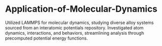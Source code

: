 # Application-of-Molecular-Dynamics
Utilized LAMMPS for molecular dynamics, studying diverse alloy systems sourced from an interatomic potentials repository. Investigated atom dynamics, interactions, and behaviors, streamlining analysis through precomputed potential energy functions.
